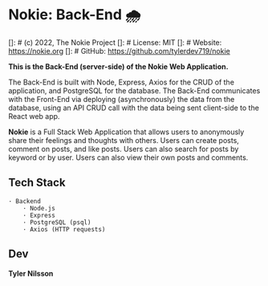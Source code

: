 # **Nokie: Back-End** 🌧

[]: # (c) 2022, The Nokie Project
[]: # License: MIT
[]: # Website: https://nokie.org
[]: # GitHub: https://github.com/tylerdev719/nokie

**This is the Back-End (server-side) of the Nokie Web Application.**

The Back-End is built with Node, Express, Axios for the CRUD of the application, and PostgreSQL for the database. The Back-End communicates with the Front-End via deploying (asynchronously) the data from the database, using an API CRUD call with the data being sent client-side to the React web app.

**Nokie** is a Full Stack Web Application that allows users to anonymously share their feelings and thoughts with others. Users can create posts, comment on posts, and like posts. Users can also search for posts by keyword or by user. Users can also view their own posts and comments.

## **Tech Stack**

```
· Backend
    · Node.js
    · Express
    · PostgreSQL (psql)
    · Axios (HTTP requests)
```

## **Dev**

**Tyler Nilsson**
